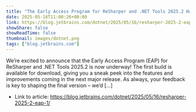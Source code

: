 ```yaml
---
title: "The Early Access Program for ReSharper and .NET Tools 2025.2 Has Begun!"
date: 2025-05-16T11:00:26+00:00
link: https://blog.jetbrains.com/dotnet/2025/05/16/resharper-2025-2-eap-1/
showShare: false
showReadTime: false
thumbnail: images/dotnet.png
tags: ["blog.jetbrains.com"]
---
```

We’re excited to announce that the Early Access Program (EAP) for ReSharper and .NET Tools 2025.2 is now underway! The first build is available for download, giving you a sneak peek into the features and improvements coming in the next major release. As always, your feedback is key to shaping the final version – we’d […]

- Link to article: https://blog.jetbrains.com/dotnet/2025/05/16/resharper-2025-2-eap-1/